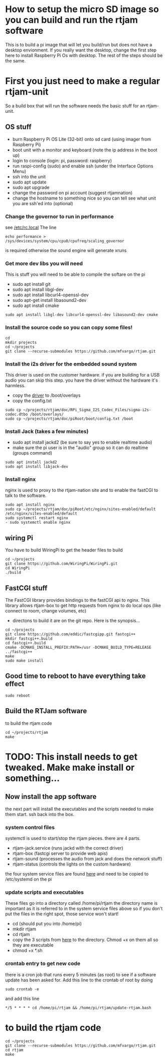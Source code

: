 # How to setup the micro SD image so you can build and run the rtjam software
This is to build a pi image that will let you build/run but does not have a desktop envionment. If
you really want the desktop, change the first step here to install Raspberry Pi Os with desktop.  The 
rest of the steps should be the same.

# First you just need to make a regular rtjam-unit

So a build box that will run the software needs the basic stuff for an rtjam-unit.

## OS stuff
- burn Raspberry Pi OS Lite (32-bit) onto sd card (using imager from Raspberry Pi)
- boot unit with a monitor and keyboard (note the ip address in the boot up)
- login to console (login: pi, password: raspberry)
- run raspi-config (sudo) and enable ssh (under the Interface Options Menu)
- ssh into the unit
- sudo apt update
- sudo apt upgrade
- change the password on pi account (suggest rtjamnation)
- change the hostname to something nice so you can tell see what unit you are ssh'ed into (optional)

### Change the governor to run in performance
see [/etc/rc.local](piRoot/etc/rc.local) The line
```
echo performance > /sys/devices/system/cpu/cpu0/cpufreq/scaling_governor
```
is required otherwise the sound engine will generate xruns

### Get more dev libs you will need
This is stuff you will need to be able to compile the softare on the pi


- sudo apt install git
- sudo apt install libgl-dev
- sudo apt install libcurl4-openssl-dev
- sudo apt-get install libasound2-dev
- sudo apt install cmake
```
sudo apt install libgl-dev libcurl4-openssl-dev libasound2-dev cmake
```

### Install the source code so you can copy some files!
```
cd
mkdir projects
cd ~/projects
git clone --recurse-submodules https://github.com/mfvargo/rtjam.git
```

### Install the i2s driver for the embedded sound system
This driver is used on the customer hardware.  if you are building for a USB audio you can skip this step. 
you have the driver without the hardware it's harmless.

- copy the [driver](doc/RPI_Sigma_I2S_Codec_Files/sigma-i2s-codec.dtbo) to /boot/overlays
- copy the config.txt
```
sudo cp ~/projects/rtjam/doc/RPi_Sigma_I2S_Codec_Files/sigma-i2s-codec.dtbo /boot/overlays/
sudo cp ~/projects/rtjam/doc/piRoot/boot/config.txt /boot
```
### Install Jack (takes a few minutes)

- sudo apt install jackd2  (be sure to say yes to enable realtime audio)
- make sure the pi user is in the "audio" group so it can do realtime (groups command)
```
sudo apt install jackd2
sudo apt install libjack-dev
```
### Install nginx
nginx is used to proxy to the rtjam-nation site and to enable the fastCGI to talk to the software.

```
sudo apt install nginx
sudo cp ~/projects/rtjam/doc/piRoot/etc/nginx/sites-enabled/default /etc/nginx/sites-enabled/default
sudo systemctl restart nginx
- sudo systemctl enable nginx
```

## wiring Pi
You have to build WiringPi to get the header files to build
```
cd ~/projects
git clone https://github.com/WiringPi/WiringPi.git
cd WiringPi
./build
```

## FastCGI stuff
The FastCGI library provides bindings to the fastCGI api to nginx.  This library allows rtjam-box to 
get http requests from nginx to do local ops (like connect to room, change volumes, etc)
- directons to build it are on the git repo.  Here is the synopsis...
```
cd ~/projects
git clone https://github.com/eddic/fastcgipp.git fastcgi++
mkdir fastcgi++.build
cd fastcgi++.build
cmake -DCMAKE_INSTALL_PREFIX:PATH=/usr -DCMAKE_BUILD_TYPE=RELEASE ../fastcgi++
make
sudo make install
```
## Good time to reboot to have everything take effect
```
sudo reboot
```

## Build the RTJam software
to build the rtjam code
```
cd ~/projects/rtjam
make
```

# TODO: This install needs to get tweaked.  Make make install or something...

## Now install the app software 
the next part will install the executables and the scripts needed to make them start.  ssh back into the box.

### system control files
systemctl is used to start/stop the rtjam pieces.  there are 4 parts.
- rtjam-jack.service (runs jackd with the correct driver)
- rtjam-box (fastcgi server to provide web apis)
- rtjam-sound (processes the audio from jack and does the network stuff)
- rtjam-status (controls the lights on the custom hardware)

the four system service files are found [here](piRoot/etc/systemd/system) and need to be copied to /etc/systemd on the pi

### update scripts and executables
These files go into a directory called /home/pi/rtjam the directory name is important as it is referred to in the system service files above so if you don't put the files in the right spot, those service won't start!
- cd (should put you into /home/pi)
- mkdir rtjam
- cd rtjam
- copy the 3 scripts from [here](piRoot/hom/pi/rtjam) to the directory.  Chmod +x on them all so they are executable
- chmod +x *.sh

### crontab entry to get new code

there is a cron job that runs every 5 minutes (as root) to see if a software update has been asked for.  Add this line to the crontab of root by doing

```
sudo crontab -e
```
and add this line
```
*/5 * * * * cd /home/pi/rtjam && /home/pi/rtjam/update-rtjam.bash
```


# to build the rtjam code
```
cd ~/projects
git clone --recurse-submodules https://github.com/mfvargo/rtjam.git
cd rtjam
make
```
